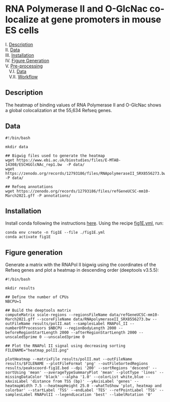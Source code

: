 # RNA Polymerase II and O-GlcNac co-localize at gene promoters in mouse ES cells

I. [Description](#description)  
II. [Data](#data)  
III. [Installation](#installation)  
IV. [Figure Generation](#figure-generation)  
V. [Pre-processing](#pre-processing)  
&nbsp;&nbsp; V.I. [Data](#data-1)  
&nbsp;&nbsp; V.II. [Workflow](#workflow)  

## Description

The heatmap of binding values of RNA Polymerase II and O-GlcNac shows a global colocalization at the 55,634 Refseq genes.

## Data

```
#!/bin/bash

mkdir data

## Bigwig files used to generate the heatmap
wget https://www.ebi.ac.uk/biostudies/files/E-MTAB-14308/ESCHGGlcNAc_rep1.bw  -P data/
wget https://zenodo.org/records/12793186/files/RNApolymeraseII_SRX8556273.bw  -P data/

## Refseq annotations
wget https://zenodo.org/records/12793186/files/refGeneUCSC-mm10-March2021.gff -P annotations/
```

## Installation

Install conda following the instructions [here](https://conda.io/projects/conda/en/latest/user-guide/install/index.html). Using the recipe [fig1E.yml](fig1E.yml), run:

```
conda env create -n fig1E --file ./fig1E.yml
conda activate fig1E
```

## Figure generation

Generate a matrix with the RNAPol II bigwig using the coordinates of the Refseq genes and plot a heatmap in descending order (deeptools v3.5.5):

```
#!/bin/bash

mkdir results

## Define the number of CPUs
NBCPU=1

## Build the deeptools matrix
computeMatrix scale-regions --regionsFileName data/refGeneUCSC-mm10-March2021.gff --scoreFileName data/RNApolymeraseII_SRX8556273.bw --outFileName results/polII.mat --samplesLabel RNAPol_II --numberOfProcessors $NBCPU --regionBodyLength 2000 --beforeRegionStartLength 2000 --afterRegionStartLength 2000 --unscaled5prime 0 --unscaled3prime 0

## Plot the RNAPol II signal using decreasing sorting
FILENAME="heatmap_polII.png"

plotHeatmap --matrixFile results/polII.mat --outFileName results/$FILENAME --plotFileFormat 'png' --outFileSortedRegions results/peakscoord-fig1E.bed --dpi '200' --sortRegions 'descend' --sortUsing 'mean' --averageTypeSummaryPlot 'mean' --plotType 'lines' --missingDataColor 'black' --alpha '1.0' --colorList white,blue --xAxisLabel 'distance from TSS (bp)' --yAxisLabel 'genes' --heatmapWidth 7.5 --heatmapHeight 25.0 --whatToShow 'plot, heatmap and colorbar' --startLabel 'TSS' --endLabel 'TES' --refPointLabel 'TSS' --samplesLabel RNAPolII --legendLocation 'best' --labelRotation '0'
```



